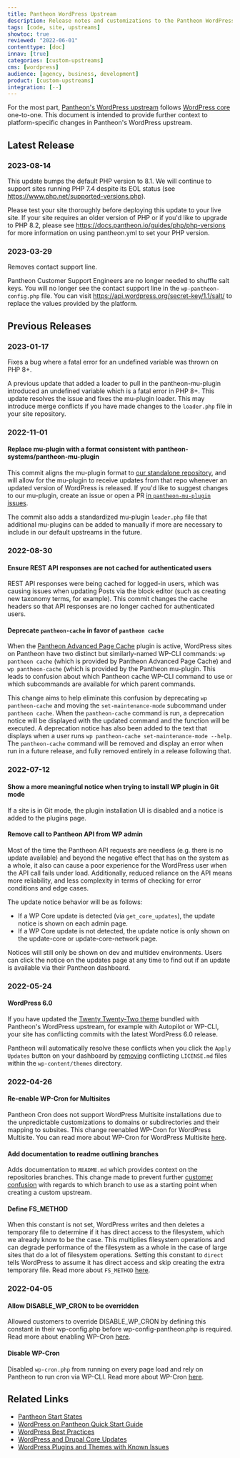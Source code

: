 ```yaml
---
title: Pantheon WordPress Upstream
description: Release notes and customizations to the Pantheon WordPress Upstream
tags: [code, site, upstreams]
showtoc: true
reviewed: "2022-06-01"
contenttype: [doc]
innav: [true]
categories: [custom-upstreams]
cms: [wordpress]
audience: [agency, business, development]
product: [custom-upstreams]
integration: [--]
---
```


For the most part, [Pantheon's WordPress upstream](https://github.com/pantheon-systems/WordPress) follows [WordPress core](https://wordpress.org/news/category/releases/) one-to-one. This document is intended to provide further context to platform-specific changes in Pantheon's WordPress upstream.

## Latest Release

### 2023-08-14
This update bumps the default PHP version to 8.1. We will continue to support sites running PHP 7.4 despite its EOL status (see https://www.php.net/supported-versions.php).

Please test your site thoroughly before deploying this update to your live site. If your site requires an older version of PHP or if you'd like to upgrade to PHP 8.2, please see https://docs.pantheon.io/guides/php/php-versions for more information on using pantheon.yml to set your PHP version.

### 2023-03-29

<a name="20230203" class="release-update"></a>Removes contact support line.

Pantheon Customer Support Engineers are no longer needed to shuffle salt keys. You will no longer see the contact support line in the `wp-pantheon-config.php` file. You can visit https://api.wordpress.org/secret-key/1.1/salt/ to replace the values provided by the platform.

## Previous Releases

### 2023-01-17

<a name="20230117" class="release-update"></a>Fixes a bug where a fatal error for an undefined variable was thrown on PHP 8+.

A previous update that added a loader to pull in the pantheon-mu-plugin introduced an undefined variable which is a fatal error in PHP 8+. This update resolves the issue and fixes the mu-plugin loader. This may introduce merge conflicts if you have made changes to the `loader.php` file in your site repository.

### 2022-11-01

#### <a name="20221018" class="release-update"></a>Replace mu-plugin with a format consistent with pantheon-systems/pantheon-mu-plugin

This commit aligns the mu-plugin format to [our standalone repository](https://github.com/pantheon-systems/pantheon-mu-plugin), and will allow for the mu-plugin to receive updates from that repo whenever an updated version of WordPress is released. If you'd like to suggest changes to our mu-plugin, create an issue or open a PR [in `pantheon-mu-plugin` issues](https://github.com/pantheon-systems/pantheon-mu-plugin/issues). 

The commit also adds a standardized mu-plugin `loader.php` file that additional mu-plugins can be added to manually if more are necessary to include in our default upstreams in the future.

### 2022-08-30

#### <a name="20220818" class="release-update"></a>Ensure REST API responses are not cached for authenticated users

REST API responses were being cached for logged-in users, which was causing issues when updating Posts via the block editor (such as creating new taxonomy terms, for example). This commit changes the cache headers so that API responses are no longer cached for authenticated users.

#### <a name="20220816" class="release-update"></a>Deprecate `pantheon-cache` in favor of `pantheon cache`

When the [Pantheon Advanced Page Cache](https://wordpress.org/plugins/pantheon-advanced-page-cache/) plugin is active, WordPress sites on Pantheon have two distinct but similarly-named WP-CLI commands: `wp pantheon cache` (which is provided by Pantheon Advanced Page Cache) and `wp pantheon-cache` (which is provided by the Pantheon mu-plugin. This leads to confusion about which Pantheon cache WP-CLI command to use or which subcommands are available for which parent commands.

This change aims to help eliminate this confusion by deprecating `wp pantheon-cache` and moving the `set-maintenance-mode` subcommand under `pantheon cache`. When the `pantheon-cache` command is run, a deprecation notice will be displayed with the updated command and the function will be executed. A deprecation notice has also been added to the text that displays when a user runs `wp pantheon-cache set-maintenance-mode --help`. The `pantheon-cache` command will be removed and display an error when run in a future release, and fully removed entirely in a release following that.

### 2022-07-12

#### <a name="20220606-1" class="release-update"></a>Show a more meaningful notice when trying to install WP plugin in Git mode

If a site is in Git mode, the plugin installation UI is disabled and a notice is added to the plugins page.

#### <a name="20220603-1" class="release-update"></a>Remove call to Pantheon API from WP admin

Most of the time the Pantheon API requests are needless (e.g. there is no update available) and beyond the negative effect that has on the system as a whole, it also can cause a poor experience for the WordPress user when the API call fails under load. Additionally, reduced reliance on the API means more reliability, and less complexity in terms of checking for error conditions and edge cases.

The update notice behavior will be as follows:

- If a WP Core update is detected (via `get_core_updates`), the update notice is shown on each admin page.
- If a WP Core update is not detected, the update notice is only shown on the update-core or update-core-network page.

Notices will still only be shown on dev and multidev environments. Users can click the notice on the updates page at any time to find out if an update is available via their Pantheon dashboard.

### 2022-05-24

#### <a name="20220524-1" class="release-update"></a>WordPress 6.0

If you have updated the [Twenty Twenty-Two theme](https://wordpress.org/themes/twentytwentytwo/) bundled with Pantheon's WordPress upstream, for example with Autopilot or WP-CLI, your site has conflicting commits with the latest WordPress 6.0 release.

Pantheon will automatically resolve these conflicts when you click the `Apply Updates` button on your dashboard by [removing](https://core.trac.wordpress.org/changeset/53286) conflicting `LICENSE.md` files within the `wp-content/themes` directory.


### 2022-04-26

#### <a name="20220426-3" class="release-update"></a>Re-enable WP-Cron for Multisites

Pantheon Cron does not support WordPress Multisite installations due to the unpredictable customizations to domains or subdirectories and their mapping to subsites. This change reenabled WP-Cron for WordPress Multisite. You can read more about WP-Cron for WordPress Multisite [here](/guides/wordpress-developer/wordpress-cron#wordpress-site-networks).

#### <a name="20220426-2" class="release-update"></a>Add documentation to readme outlining branches

Adds documentation to `README.md` which provides context on the repositories branches. This change made to prevent further [customer confusion](https://github.com/pantheon-systems/WordPress/issues/322) with regards to which branch to use as a starting point when creating a custom upstream.

#### <a name="20220426-1" class="release-update"></a>Define FS_METHOD

When this constant is not set, WordPress writes and then deletes a temporary file to determine if it has direct access to the filesystem, which we already know to be the case. This multiplies filesystem operations and can degrade performance of the filesystem as a whole in the case of large sites that do a lot of filesystem operations. Setting this constant to `direct` tells WordPress to assume it has direct access and skip creating the extra temporary file. Read more about `FS_METHOD` [here](/plugins-known-issues#define-fs_method).

### 2022-04-05

#### <a name="20220405-2" class="release-update"></a>Allow DISABLE_WP_CRON to be overridden

Allowed customers to override DISABLE_WP_CRON by defining this constant in their wp-config.php before wp-config-pantheon.php is required. Read more about enabling WP-Cron [here](/guides/wordpress-developer/wordpress-cron#enable-wp-cron).

#### <a name="20220405-1" class="release-update"></a>Disable WP-Cron

Disabled `wp-cron.php` from running on every page load and rely on Pantheon to run cron via WP-CLI. Read more about WP-Cron [here](/guides/wordpress-developer/wordpress-cron).

## Related Links

- [Pantheon Start States](/start-state)
- [WordPress on Pantheon Quick Start Guide](/guides/wordpress-pantheon)
- [WordPress Best Practices](/guides/wordpress-developer/wordpress-best-practices)
- [WordPress and Drupal Core Updates](/core-updates)
- [WordPress Plugins and Themes with Known Issues](/plugins-known-issues)
